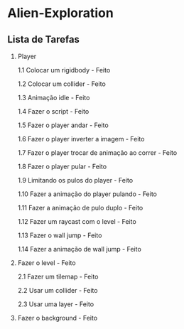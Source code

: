 # Alien-Exploration
## Lista de Tarefas
1. Player

    1.1 Colocar um rigidbody - Feito
    
    1.2 Colocar um collider - Feito

    1.3 Animação idle - Feito

    1.4 Fazer o script - Feito

    1.5 Fazer o player andar - Feito

    1.6 Fazer o player inverter a imagem - Feito

    1.7 Fazer o player trocar de animação ao correr - Feito

    1.8 Fazer o player pular - Feito

    1.9 Limitando os pulos do player - Feito

    1.10 Fazer a animação do player pulando - Feito

    1.11 Fazer a animação de pulo duplo - Feito

    1.12 Fazer um raycast com o level - Feito

    1.13 Fazer o wall jump - Feito

    1.14 Fazer a animação de wall jump - Feito

2. Fazer o level - Feito

    2.1 Fazer um tilemap - Feito

    2.2 Usar um collider - Feito

    2.3 Usar uma layer - Feito

3. Fazer o background - Feito